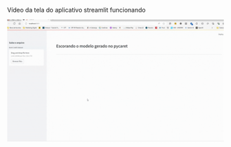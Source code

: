 Vídeo da tela do aplicativo streamlit funcionando

![Demonstração do App Streamlit](streamlit-app_pycaret_clip.gif)